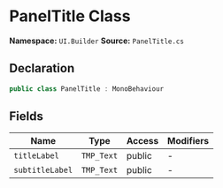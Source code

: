 # PanelTitle Class

**Namespace:** `UI.Builder`
**Source:** `PanelTitle.cs`

## Declaration

```csharp
public class PanelTitle : MonoBehaviour
```

## Fields

| Name | Type | Access | Modifiers |
|------|------|--------|-----------|
| `titleLabel` | `TMP_Text` | public | - |
| `subtitleLabel` | `TMP_Text` | public | - |

